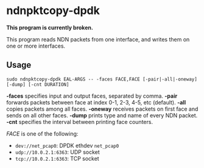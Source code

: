 # ndnpktcopy-dpdk

**This program is currently broken.**

This program reads NDN packets from one interface, and writes them on one or more interfaces.

## Usage

```
sudo ndnpktcopy-dpdk EAL-ARGS -- -faces FACE,FACE [-pair|-all|-oneway] [-dump] [-cnt DURATION]
```
**-faces** specifies input and output faces, separated by comma.
**-pair** forwards packets between face at index 0-1, 2-3, 4-5, etc (default).
**-all** copies packets among all faces.
**-oneway** receives packets on first face and sends on all other faces.
**-dump** prints type and name of every NDN packet.
**-cnt** specifies the interval between printing face counters.

*FACE* is one of the following:

* `dev://net_pcap0`: DPDK ethdev `net_pcap0`
* `udp://10.0.2.1:6363`: UDP socket
* `tcp://10.0.2.1:6363`: TCP socket
